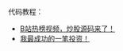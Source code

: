 代码教程：
* [B站热榜视频，炒股源码来了！](https://mp.weixin.qq.com/s/PdjkbTRMzuaxGogqh1pyow)
* [我最成功的一笔投资！](https://mp.weixin.qq.com/s/5o59jziThjC_cnZc8I3jtQ)
